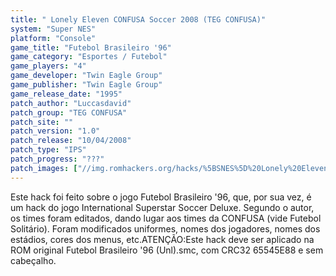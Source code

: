```yaml
---
title: " Lonely Eleven CONFUSA Soccer 2008 (TEG CONFUSA)"
system: "Super NES"
platform: "Console"
game_title: "Futebol Brasileiro '96"
game_category: "Esportes / Futebol"
game_players: "4"
game_developer: "Twin Eagle Group"
game_publisher: "Twin Eagle Group"
game_release_date: "1995"
patch_author: "Luccasdavid"
patch_group: "TEG CONFUSA"
patch_site: ""
patch_version: "1.0"
patch_release: "10/04/2008"
patch_type: "IPS"
patch_progress: "???"
patch_images: ["//img.romhackers.org/hacks/%5BSNES%5D%20Lonely%20Eleven%20CONFUSA%20Soccer%202008%20-%20TEG%20CONFUSA%20-%201.png","//img.romhackers.org/hacks/%5BSNES%5D%20Lonely%20Eleven%20CONFUSA%20Soccer%202008%20-%20TEG%20CONFUSA%20-%202.png","//img.romhackers.org/hacks/%5BSNES%5D%20Lonely%20Eleven%20CONFUSA%20Soccer%202008%20-%20TEG%20CONFUSA%20-%203.png"]
---
```

Este hack foi feito sobre o jogo Futebol Brasileiro '96, que, por sua vez, é um hack do jogo International Superstar Soccer Deluxe. Segundo o autor, os times foram editados, dando lugar aos times da CONFUSA (vide Futebol Solitário). Foram modificados uniformes, nomes dos jogadores, nomes dos estádios, cores dos menus, etc.ATENÇÃO:Este hack deve ser aplicado na ROM original Futebol Brasileiro '96 (Unl).smc, com CRC32 65545E88 e sem cabeçalho.